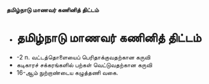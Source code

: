 **தமிழ்நாடு மாணவர் கணினித் திட்டம்**
- # தமிழ்நாடு மாணவர் கணினித் திட்டம்
- -2 n. வட்டத்தொளையைப் பெரிதாக்குவதற்கான கருவி
- கடிகாரச் சக்கரங்களில் பற்கள் வெட்டுவதற்கான கருவி
- 16-ஆம் நுற்றாண்டைய கழுத்தணி வகை.

